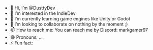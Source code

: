- 👋 Hi, I’m @DusttyDev
- 👀 I’m interested in the IndieDev
- 🌱 I’m currently learning game engines like Unity or Godot
- 💞️ I’m looking to collaborate on nothing by the moment ;)
- 📫 How to reach me: You can reach me by Discord: markgamer97
- 😄 Pronouns: ...
- ⚡ Fun fact: 

<!---
DusttyDev/DusttyDev is a ✨ special ✨ repository because its `README.md` (this file) appears on your GitHub profile.
You can click the Preview link to take a look at your changes.
--->
